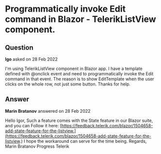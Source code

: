 # Programmatically invoke Edit command in Blazor - TelerikListView component.

## Question

**Igo** asked on 28 Feb 2022

I'm using TelerikListView component in Blazor app. I have a template defined with @onclick event and need to programmatically invoke the Edit command in that event. The reason is to show EditTemplate when the user clicks on the whole row, not just some button. Thanks for help.

## Answer

**Marin Bratanov** answered on 28 Feb 2022

Hello Igor, Such a feature comes with the State feature in our Blazor suite, and you can Follow it here: [https://feedback.telerik.com/blazor/1504658-add-state-feature-for-the-listview.](https://feedback.telerik.com/blazor/1504658-add-state-feature-for-the-listview.) I hope the workaround can serve for the time being. Regards, Marin Bratanov Progress Telerik
